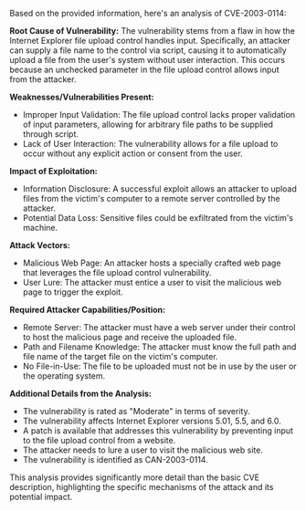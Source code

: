 Based on the provided information, here's an analysis of CVE-2003-0114:

**Root Cause of Vulnerability:**
The vulnerability stems from a flaw in how the Internet Explorer file upload control handles input. Specifically, an attacker can supply a file name to the control via script, causing it to automatically upload a file from the user's system without user interaction. This occurs because an unchecked parameter in the file upload control allows input from the attacker.

**Weaknesses/Vulnerabilities Present:**
- Improper Input Validation: The file upload control lacks proper validation of input parameters, allowing for arbitrary file paths to be supplied through script.
- Lack of User Interaction: The vulnerability allows for a file upload to occur without any explicit action or consent from the user.

**Impact of Exploitation:**
- Information Disclosure: A successful exploit allows an attacker to upload files from the victim's computer to a remote server controlled by the attacker.
- Potential Data Loss: Sensitive files could be exfiltrated from the victim's machine.

**Attack Vectors:**
- Malicious Web Page: An attacker hosts a specially crafted web page that leverages the file upload control vulnerability.
- User Lure: The attacker must entice a user to visit the malicious web page to trigger the exploit.

**Required Attacker Capabilities/Position:**
- Remote Server: The attacker must have a web server under their control to host the malicious page and receive the uploaded file.
- Path and Filename Knowledge: The attacker must know the full path and file name of the target file on the victim's computer.
- No File-in-Use: The file to be uploaded must not be in use by the user or the operating system.

**Additional Details from the Analysis:**
- The vulnerability is rated as "Moderate" in terms of severity.
- The vulnerability affects Internet Explorer versions 5.01, 5.5, and 6.0.
- A patch is available that addresses this vulnerability by preventing input to the file upload control from a website.
- The attacker needs to lure a user to visit the malicious web site.
- The vulnerability is identified as CAN-2003-0114.

This analysis provides significantly more detail than the basic CVE description, highlighting the specific mechanisms of the attack and its potential impact.